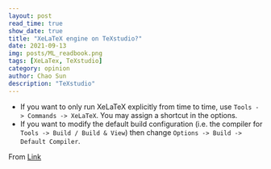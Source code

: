 ```yaml
---
layout: post
read_time: true
show_date: true
title: "XeLaTeX engine on TeXstudio?"
date: 2021-09-13
img: posts/ML_readbook.png
tags: [XeLaTex, TeXstudio]
category: opinion
author: Chao Sun
description: "TeXstudio"
---
```

- If you want to only run XeLaTeX explicitly from time to time, use `Tools -> Commands -> XeLaTeX`. You may assign a shortcut in the options.
- If you want to modify the default build configuration (i.e. the compiler for `Tools -> Build / Build & View`) then change `Options -> Build -> Default Compiler`.

From [Link](https://tex.stackexchange.com/questions/235245/where-do-i-find-the-xelatex-engine-on-texstudio)









